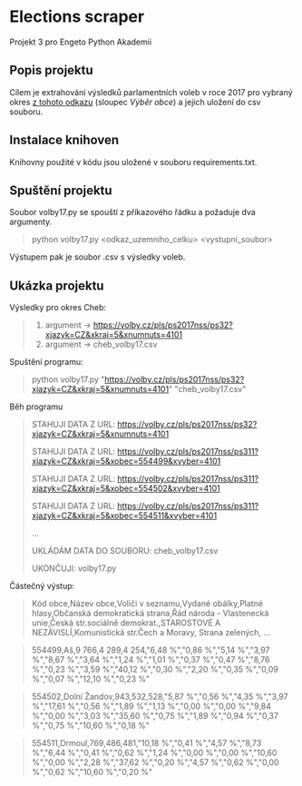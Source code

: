 # Elections scraper
Projekt 3 pro Engeto Python Akademii

## Popis projektu
Cílem je extrahování výsledků parlamentních voleb v roce 2017 pro vybraný okres [z tohoto odkazu](https://volby.cz/pls/ps2017nss/ps3?xjazyk=CZ) (sloupec *Výběr obce*) a jejich uložení do csv souboru.

## Instalace knihoven
Knihovny použité v kódu jsou uložené v souboru requirements.txt. 

## Spuštění projektu
Soubor volby17.py se spouští z příkazového řádku a požaduje dva argumenty.

> python volby17.py <odkaz_uzemniho_celku> <vystupni_soubor>

Výstupem pak je soubor .csv s výsledky voleb.

## Ukázka projektu
Výsledky pro okres Cheb:
> 1. argument -> https://volby.cz/pls/ps2017nss/ps32?xjazyk=CZ&xkraj=5&xnumnuts=4101
> 2. argument -> cheb_volby17.csv


Spuštění programu:
> python   volby17.py   "https://volby.cz/pls/ps2017nss/ps32?xjazyk=CZ&xkraj=5&xnumnuts=4101"   "cheb_volby17.csv"


Běh programu
> STAHUJI DATA Z URL: https://volby.cz/pls/ps2017nss/ps32?xjazyk=CZ&xkraj=5&xnumnuts=4101
> 
> STAHUJI DATA Z URL: https://volby.cz/pls/ps2017nss/ps311?xjazyk=CZ&xkraj=5&xobec=554499&xvyber=4101
> 
> STAHUJI DATA Z URL: https://volby.cz/pls/ps2017nss/ps311?xjazyk=CZ&xkraj=5&xobec=554502&xvyber=4101
> 
> STAHUJI DATA Z URL: https://volby.cz/pls/ps2017nss/ps311?xjazyk=CZ&xkraj=5&xobec=554511&xvyber=4101
> 
> ...
> 
> UKLÁDÁM DATA DO SOUBORU: cheb_volby17.csv
> 
> UKONČUJI: volby17.py


Částečný výstup:
> Kód obce,Název obce,Voliči v seznamu,Vydané obálky,Platné hlasy,Občanská demokratická strana,Řád národa - Vlastenecká unie,Česká str.sociálně demokrat.,STAROSTOVÉ A NEZÁVISLÍ,Komunistická str.Čech a Moravy, Strana zelených, ...

>554499,Aš,9 766,4 289,4 254,"6,48 %","0,86 %","5,14 %","3,97 %","8,67 %","3,64 %","1,24 %","1,01 %","0,37 %","0,47 %","8,76 %","0,23 %","3,59 %","40,12 %","0,30 %","2,20 %","0,35 %","0,09 %","0,07 %","12,10 %","0,23 %"

>554502,Dolní Žandov,943,532,528,"5,87 %","0,56 %","4,35 %","3,97 %","17,61 %","0,56 %","1,89 %","1,13 %","0,00 %","0,00 %","9,84 %","0,00 %","3,03 %","35,60 %","0,75 %","1,89 %","0,94 %","0,37 %","0,75 %","10,60 %","0,18 %"

>554511,Drmoul,769,486,481,"10,18 %","0,41 %","4,57 %","8,73 %","6,44 %","0,41 %","0,62 %","1,24 %","0,00 %","0,00 %","10,60 %","0,00 %","2,28 %","37,62 %","0,20 %","4,57 %","0,62 %","0,00 %","0,62 %","10,60 %","0,20 %"
